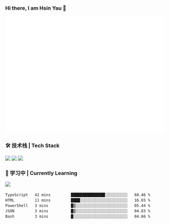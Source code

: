 ### Hi there, I am Hsin Yau 👋 
![Metrics](./github-metrics.svg)

### 🛠 技术栈 | Tech Stack
![](https://skillicons.dev/icons?i=html,css,js,ts,sass,jquery,bootstrap,vue&theme=light) 
![](https://skillicons.dev/icons?i=vite,nuxtjs,webpack,tailwindcss,windicss,nodejs,express,markdown&theme=light)
![](https://skillicons.dev/icons?i=mysql,mongodb,git,pug,vscode,idea,ps,figma&theme=light)

### 📖 学习中 | Currently Learning

![](https://skillicons.dev/icons?i=react,nextjs,svelte,nestjs,nginx,docker,rollupjs&theme=light)

<!--START_SECTION:waka-->

```txt
TypeScript   42 mins         ███████████████░░░░░░░░░░   60.46 %
HTML         11 mins         ████░░░░░░░░░░░░░░░░░░░░░   16.65 %
PowerShell   3 mins          █▒░░░░░░░░░░░░░░░░░░░░░░░   05.44 %
JSON         3 mins          █▒░░░░░░░░░░░░░░░░░░░░░░░   04.83 %
Bash         3 mins          █░░░░░░░░░░░░░░░░░░░░░░░░   04.66 %
```

<!--END_SECTION:waka-->
